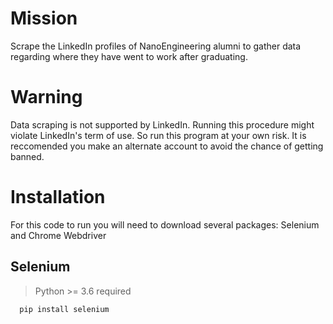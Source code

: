 # Mission
Scrape the LinkedIn profiles of NanoEngineering alumni to gather data regarding where they have went to work after graduating. 

# Warning
Data scraping is not supported by LinkedIn. Running this procedure might violate LinkedIn's term of use. So run this program at your own risk. It is reccomended you make an alternate account to avoid the chance of getting banned.

# Installation
For this code to run you will need to download several packages: Selenium and Chrome Webdriver 

## Selenium

> Python >= 3.6 required

 ```bash
   pip install selenium
   ```
